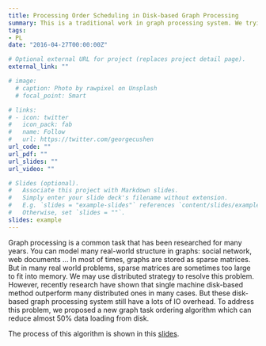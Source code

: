 ```yaml
---
title: Processing Order Scheduling in Disk-based Graph Processing
summary: This is a traditional work in graph processing system. We trying to reordering tasks to reduce IO overhead in disk-based graph processing system.
tags:
- PL
date: "2016-04-27T00:00:00Z"

# Optional external URL for project (replaces project detail page).
external_link: ""

# image:
  # caption: Photo by rawpixel on Unsplash
  # focal_point: Smart

# links:
# - icon: twitter
#   icon_pack: fab
#   name: Follow
#   url: https://twitter.com/georgecushen
url_code: ""
url_pdf: ""
url_slides: ""
url_video: ""

# Slides (optional).
#   Associate this project with Markdown slides.
#   Simply enter your slide deck's filename without extension.
#   E.g. `slides = "example-slides"` references `content/slides/example-slides.md`.
#   Otherwise, set `slides = ""`.
slides: example
---
```


Graph processing is a common task that has been researched for many years. You can model many real-world structure in graphs: social network, web documents ... In most of times, graphs are stored as sparse matrices. But in many real world problems, sparse matrices are sometimes too large to fit into memory. We may use distributed strategy to resolve this problem. However, recently research have shown that single machine disk-based method outperform many distributed ones in many cases. But these disk-based graph processing system still have a lots of IO overhead. To address this problem, we proposed a new graph task ordering algorithm which can reduce almost 50% data loading from disk.


The process of this algorithm is shown in this [slides](/homepage-academic/uploads/Ordering.pdf).


